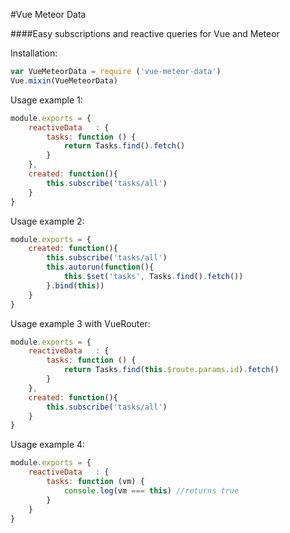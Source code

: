 #Vue Meteor Data

####Easy subscriptions and reactive queries for Vue and Meteor
 

Installation:
```javascript
var VueMeteorData = require ('vue-meteor-data')
Vue.mixin(VueMeteorData)      
```
 
 
Usage example 1:  
```javascript
module.exports = {  
    reactiveData   : {
        tasks: function () {
            return Tasks.find().fetch()
        }
    },
    created: function(){
        this.subscribe('tasks/all')
    }
}    
```


Usage example 2:
```javascript    
module.exports = {
    created: function(){
        this.subscribe('tasks/all')
        this.autorun(function(){
            this.$set('tasks', Tasks.find().fetch())
        }.bind(this))
    }
}
```
 
 
Usage example 3 with VueRouter:
```javascript
module.exports = {  
    reactiveData   : {
        tasks: function () {
            return Tasks.find(this.$route.params.id).fetch()
        }
    },
    created: function(){
        this.subscribe('tasks/all')
    }
}
```


Usage example 4:
```javascript
module.exports = {  
    reactiveData   : {
        tasks: function (vm) {
            console.log(vm === this) //returns true
        }
    }
}
```


